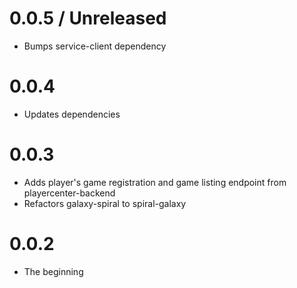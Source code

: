 # 0.0.5 / Unreleased

* Bumps service-client dependency

# 0.0.4

* Updates dependencies

# 0.0.3

* Adds player's game registration and game listing endpoint from playercenter-backend
* Refactors galaxy-spiral to spiral-galaxy

# 0.0.2

* The beginning

